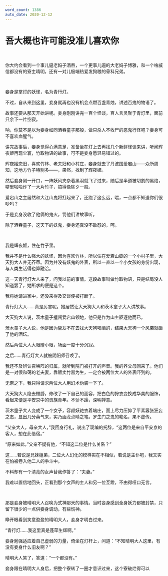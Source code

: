 ```yaml
---
word_count: 1386
auto_date: 2020-12-12
---
```


# 吾大概也许可能没准儿喜欢你

<br>

你大约会看到一个事儿逼老妈子酒吞，一个更事儿逼的大老妈子博雅，和一个啥威信都没有的寮主晴明，还有一对儿极端热爱发狗粮的骨科兄弟。

<br>

妾身是掌灯的妖怪，名为青行灯。

不过，自从来到这里，妾身就再也没有机会点燃百盏青烛，讲述百鬼的物语了。

故事还要从那天开始讲呢。妾身刚刚讲完一百个怪谈，百人言灵聚于青灯里，面前只余下一片空寂。

呐，你莫不是以为妾身如同酒吞童子那般，做只杀人不收尸的恶鬼行径吧？妾身可不喜欢血腥气。

讲完故事后，妾身觉得心满意足，准备坐在灯上去再找几个新鲜怪谈来讲，听闻辉夜姬再现尘寰，竹取物语的故事，可不是妾身愿轻易错过的。

辉夜姬恋旧，喜欢竹林、老夫妇和小村庄，妾身就去了丹波国爱宕山——众所周知，这地方竹子特别多——，果然，找到了辉夜姬。

然后妾身刚一开口，一阵妖风夹杂着黑羽就飞了过来，随后是半道被切割的黑焰，噼里啪啦炸了一大片竹子，搞得像除夕一般。

爱宕山之主居然和大江山鬼将打起来了，还跑了这么远，喂，一点都不知道你们很吵吗？

于是妾身没收了他俩的鬼火，罚他们讲故事听。

除了酒吞童子，这天下的妖鬼，妾身还真没不敢怼的，呵。

<br>

我是辉夜姬，住在竹子里。

我并不是什么强大的妖怪，因为喜欢竹林，所以住在爱宕山脚的一个小村子里，大天狗大人并无芥蒂。因为并没有妖鬼的外表，所以一直以一个小女孩的身份出现，与人类生活得也算融洽。

这一天青行灯大人来了，问我以前的事情。这段故事叫做竹取物语，只是结局没人知道罢了，她所求的便是这个。

我将她请进家中，还没来得及交谈便被打断了。

青行灯大人……真是厉害呢。她居然让大天狗大人和茨木童子大人讲故事。

大天狗大人说，茨木童子擅闯爱宕山领地，他只是作为山主驱逐他而已。

茨木童子大人说，他是因为挚友不在去找大天狗喝酒的，结果大天狗一个风袭就砸了他的酒坛。

然后两位大人大眼瞪小眼，场面一度十分沉寂。

之后……青行灯大人就被阴阳师召唤了。

我还不及辨认召唤阵的归属，就听到院门被打开的声音。我的养父母回来了。他们是一对很和蔼的老夫妻，靠贩卖竹器为生，一定会被两位大人的外表吓到的。

无奈之下，我只得请求两位大人用幻术伪装一下了。

大天狗大人隐去翅膀，修改了一下自己的面容，把白色的狩衣变换成华美的服饰，看起来便是平安京中的贵族青年。不骄不躁，深明禅意。

茨木童子大人变成了一个女子，容颜妖艳衣着端庄，面上尽力压抑了平素嚣张狂妄之态，显出几分英气来，实乃画龙点睛之笔。罗生门之鬼的艳名，果不虚传。

“父亲大人，母亲大人，”我回身行礼，说出了现编的托辞，“这两位是来自平安京的客人，想在此借宿。”

“原来如此，”父亲不疑有他，“不知这二位是什么关系？”

这……若说是兄妹姐弟，二位大人幻化的模样实在不相似，若说是主仆吧，我又实在怕被卷入他二人的争斗中。

不料却有一个清亮的女声替我作答了：“夫妻。”

我难以置信地回头，正看到那个女声的主人和另一位互蹬，不由得哑口无言。

<br>

那是妾身被晴明大人召唤为式神那天的事情。当时妾身感到全身妖力都被封禁，只留下很少的一点供妾身调动，有些慌神。

睁开眼看到笑意盈盈的晴明大人，妾身才明白过来。

“青行灯……我这里真是蓬荜生辉啊。”

妾身勉强适应着自己虚弱的力量，倚坐在灯杆上，问道：“不知晴明大人这里，有没有妾身什么旧友啊？”

晴明大人笑了，答道：“一个都没有。”

妾身跟在晴明大人身后，把整个寮转了一圈才意识过来，这个寮破烂得可以

